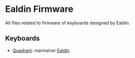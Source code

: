 # Ealdin Firmware

All files related to firmware of keyboards designed by Ealdin.

## Keyboards

* [Quadrant](./quadrant/): maintainer [Ealdin](https://github.com/Ealdin)